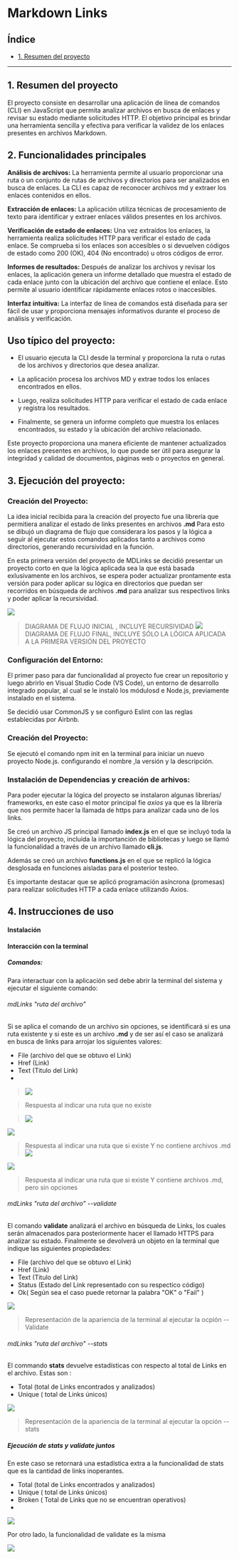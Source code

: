 # Markdown Links

## Índice

- [1. Resumen del proyecto](#1-resumen-del-proyecto)


---

## 1. Resumen del proyecto

El proyecto consiste en desarrollar una aplicación de línea de comandos (CLI) en JavaScript que permita analizar archivos en busca de enlaces y revisar su estado mediante solicitudes HTTP. El objetivo principal es brindar una herramienta sencilla y efectiva para verificar la validez de los enlaces presentes en archivos Markdown.

## 2. Funcionalidades principales

**Análisis de archivos:** La herramienta permite al usuario proporcionar una ruta o un conjunto de rutas de archivos y directorios para ser analizados en busca de enlaces. La CLI es capaz de reconocer archivos md y extraer los enlaces contenidos en ellos.

**Extracción de enlaces:** La aplicación utiliza técnicas de procesamiento de texto para identificar y extraer enlaces válidos presentes en los archivos.

**Verificación de estado de enlaces:** Una vez extraídos los enlaces, la herramienta realiza solicitudes HTTP para verificar el estado de cada enlace. Se comprueba si los enlaces son accesibles o si devuelven códigos de estado como 200 (OK), 404 (No encontrado) u otros códigos de error.

**Informes de resultados:** Después de analizar los archivos y revisar los enlaces, la aplicación genera un informe detallado que muestra el estado de cada enlace junto con la ubicación del archivo que contiene el enlace. Esto permite al usuario identificar rápidamente enlaces rotos o inaccesibles.

**Interfaz intuitiva:** La interfaz de línea de comandos está diseñada para ser fácil de usar y proporciona mensajes informativos durante el proceso de análisis y verificación.

## Uso típico del proyecto:

- El usuario ejecuta la CLI desde la terminal y proporciona la ruta o rutas de los archivos y directorios que desea analizar.

- La aplicación procesa los archivos MD y extrae todos los enlaces encontrados en ellos.

- Luego, realiza solicitudes HTTP para verificar el estado de cada enlace y registra los resultados.

- Finalmente, se genera un informe completo que muestra los enlaces encontrados, su estado y la ubicación del archivo relacionado.

Este proyecto proporciona una manera eficiente de mantener actualizados los enlaces presentes en archivos, lo que puede ser útil para asegurar la integridad y calidad de documentos, páginas web o proyectos en general.

## 3. Ejecución del proyecto:

### Creación del Proyecto:

La idea inicial recibida para la creación del proyecto fue una librería que permitiera analizar el estado de links presentes en archivos **.md** Para esto se dibujó un diagrama de flujo que considerara los pasos y la lógica a seguir al ejecutar estos comandos aplicados tanto a archivos como directorios, generando recursividad en la función.

En esta primera versión del proyecto de MDLinks se decidió presentar un proyecto corto en que la lógica aplicada sea la que está basada exlusivamente en los archivos, se espera poder actualizar prontamente esta versión para poder aplicar su lógica en directorios que puedan ser recorridos en búsqueda de archivos **.md** para analizar sus respectivos links y poder aplicar la recursividad.

![](https://i.postimg.cc/50Shg79q/Diagrama-sin-t-tulo.jpg)

> DIAGRAMA DE FLUJO INICIAL , INCLUYE RECURSIVIDAD
> ![](https://i.postimg.cc/bwq3HyDM/Diagrama-sin-t-tulo-1.jpg)
> DIAGRAMA DE FLUJO FINAL, INCLUYE SÓLO LA LÓGICA APLICADA A LA PRIMERA VERSIÓN DEL PROYECTO

### Configuración del Entorno:

El primer paso para dar funcionalidad al proyecto fue crear un repositorio y luego abrirlo en Visual Studio Code (VS Code), un entorno de desarrollo integrado popular, al cual se le instaló los módulosd e Node.js, previamente instalado en el sistema.

Se decidió usar CommonJS y se configuró Eslint con las reglas establecidas por Airbnb.

### Creación del Proyecto:

Se ejecutó el comando npm init en la terminal para iniciar un nuevo proyecto Node.js. configurando el nombre ,la versión y la descripción.

### Instalación de Dependencias y creación de arhivos:

Para poder ejecutar la lógica del proyecto se instalaron algunas librerías/ frameworks, en este caso el motor principal fie *axios* ya que es la librería que nos permite hacer la llamada de https para analizar cada uno de los links.

Se creó un archivo JS principal llamado **index.js** en el que se incluyó toda la lógica del proyecto, incluida la importanción de bibliotecas y luego se llamó la funcionalidad a través de un archivo llamado **cli.js**.

Además se creó un archivo **functions.js** en el que se replicó la lógica desglosada en funciones aisladas para el posterior testeo.

Es importante destacar que se aplicó programación asíncrona (promesas) para realizar solicitudes HTTP a cada enlace utilizando Axios.

## 4. Instrucciones de uso

#### Instalación

#### Interacción con la terminal

##### Comandos:

Para interactuar con la aplicación sed debe abrir la terminal del sistema y ejecutar el siguiente comando:
###### mdLinks "ruta del archivo"

Si se aplica el comando de un archivo sin opciones, se identificará si es una ruta existente y si este es un archivo **.md** y de ser así el caso se analizará en busca de links para arrojar los siguientes valores: 
- File (archivo del que se obtuvo el Link)
- Href (Link)
- Text (Titulo del Link)
- 



> ![](https://i.postimg.cc/XYKt41dM/Captura-de-pantalla-2023-08-09-172538.png)

> Respuesta al indicar una ruta que no existe

> ![]([https://i.postimg.cc/XYKt41dM/Captura-de-pantalla-2023-08-09-172538.png](https://i.postimg.cc/0NNCjJJX/Captura-de-pantalla-2023-08-11-153711.png))

![](https://i.postimg.cc/6QhDJRxH/Captura-de-pantalla-2023-08-11-154746.png)

> Respuesta al indicar una ruta que si existe Y no contiene archivos .md
> ![]([https://i.postimg.cc/XYKt41dM/Captura-de-pantalla-2023-08-09-172538.png](https://i.postimg.cc/0NNCjJJX/Captura-de-pantalla-2023-08-11-153711.png))

![](https://i.postimg.cc/W4XKJD5X/Captura-de-pantalla-2023-08-09-172013.png)
> Respuesta al indicar una ruta que si existe Y contiene archivos .md, pero sin opciones
###### mdLinks "ruta del archivo" --validate

El comando **validate** analizará el archivo en búsqueda de Links, los cuales serán almacenados para posteriormente hacer el llamado HTTPS para analizar su estado.
Finalmente se devolverá un objeto en la terminal que indique las siguientes propiedades:

- File (archivo del que se obtuvo el Link)
- Href (Link)
- Text (Titulo del Link)
- Status (Estado del Link representado con su respectico código)
- Ok( Según sea el caso puede retornar la palabra "OK" o "Fail" )

![](https://i.postimg.cc/W4XKJD5X/Captura-de-pantalla-2023-08-09-172013.png)

> Representación de la apariencia de la terminal al ejecutar la ocpión --Validate

###### mdLinks "ruta del archivo" --stats

El commando **stats** devuelve estadísticas con respecto al total de Links en el archivo.
Estas son :

- Total (total de Links encontrados y analizados)
- Unique ( total de Links únicos)

![](https://i.postimg.cc/KzrCbTXq/Captura-de-pantalla-2023-08-11-153546.png)

  > Representación de la apariencia de la terminal al ejecutar la opción --stats
##### Ejecución de stats y validate juntos
En este caso se retornará una estadística extra a la funcionalidad de stats que es la cantidad de links inoperantes.

- Total (total de Links encontrados y analizados)
- Unique ( total de Links únicos)
- Broken ( Total de Links que no se encuentran operativos)
- 

![](https://i.postimg.cc/pX2Rm2q5/Captura-de-pantalla-2023-08-11-153650.png)

  Por otro lado, la funcionalidad de validate es la misma

  
  ![](https://i.postimg.cc/W4XKJD5X/Captura-de-pantalla-2023-08-09-172013.png)
